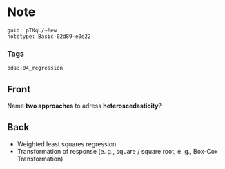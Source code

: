 # Note
```
guid: pTKqL/~!ew
notetype: Basic-02d89-e0e22
```

### Tags
```
bda::04_regression
```

## Front
Name <b>two approaches</b> to adress <b>heteroscedasticity</b>?

## Back
<ul>
  <li>Weighted least squares regression
  <li>Transformation of response (e. g., square / square root, e.
  g., Box-Cox Transformation)
</ul>
